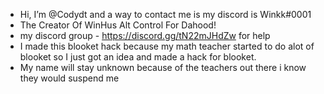 - Hi, I’m @Codydt and a way to contact me is my discord is Winkk#0001
- The Creator Of WinHus Alt Control For Dahood!
- my discord group - https://discord.gg/tN22mJHdZw for help
- I made this blooket hack because my math teacher started to do alot of blooket so I just got an idea and made a hack for blooket.
- My name will stay unknown because of the teachers out there i know they would suspend me
